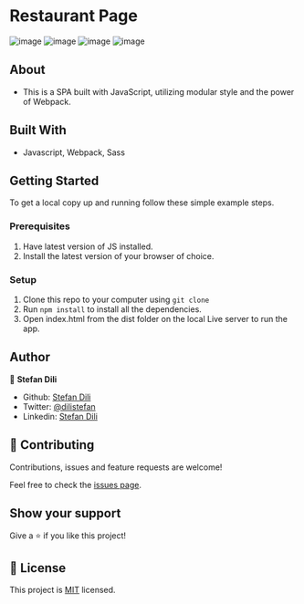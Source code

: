 # Restaurant Page

![image](https://user-images.githubusercontent.com/55356496/91848741-30047900-ec5b-11ea-9936-998a6e49a015.png)
![image](https://user-images.githubusercontent.com/55356496/91848792-44487600-ec5b-11ea-8d62-5e7c4042c987.png)
![image](https://user-images.githubusercontent.com/55356496/91848813-54f8ec00-ec5b-11ea-870b-64106cdb1677.png)
![image](https://user-images.githubusercontent.com/55356496/91848848-617d4480-ec5b-11ea-8c7d-fc1b76cc58e3.png)



## About

- This is a SPA built with JavaScript, utilizing modular style and the power of Webpack.

## Built With

- Javascript, Webpack, Sass


## Getting Started

To get a local copy up and running follow these simple example steps.

### Prerequisites

1. Have latest version of JS installed.
2. Install the latest version of your browser of choice.

### Setup

1. Clone this repo to your computer using `git clone`
2. Run `npm install` to install all the dependencies.
3. Open index.html from the dist folder on the local Live server to run the app.

## Author

👤 **Stefan Dili**

- Github: [Stefan Dili](https://github.com/dili021)
- Twitter: [@dilistefan](https://twitter.com/dilistefan)
- Linkedin: [Stefan Dili](https://www.linkedin.com/in/stefan-dili/)

## 🤝 Contributing

Contributions, issues and feature requests are welcome!

Feel free to check the [issues page](https://github.com/dili021/restaurant-page/issues).

## Show your support

Give a ⭐️ if you like this project!


## 📝 License

This project is [MIT](lic.url) licensed.